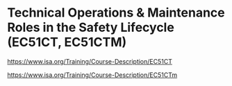 # Technical Operations & Maintenance Roles in the Safety Lifecycle (EC51CT, EC51CTM)

https://www.isa.org/Training/Course-Description/EC51CT

https://www.isa.org/Training/Course-Description/EC51CTm

